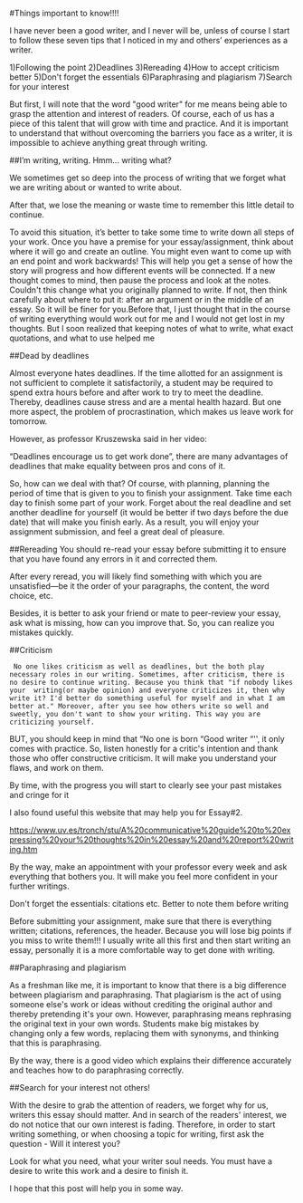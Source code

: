 #Things important to know!!!!

I have never been a good writer, and I never will be, unless of course I start to follow these seven tips that I noticed in my and others’ experiences as a writer. 

1)Following the point 2)Deadlines  3)Rereading  4)How to accept criticism better 5)Don't forget the essentials 6)Paraphrasing and plagiarism 7)Search for your interest

But first, I will note that the word "good writer" for me means being able to grasp the attention and interest of readers. Of course, each of us has a piece of this talent that will grow with time and practice. And it is important to understand that without overcoming the barriers you face as a writer, it is impossible to achieve anything great through writing.

##I’m writing, writing. Hmm... writing what?

We sometimes get so deep into the process of writing that we forget what we are writing about or wanted to write about.

After that, we lose the meaning or waste time to remember this little detail to continue.

To avoid this situation, it’s better to take some time to write down all steps of your work. Once you have a premise for your essay/assignment, think about where it will go and create an outline. You might even want to come up with an end point and work backwards! This will help you get a sense of how the story will progress and how different events will be connected. If a new thought comes to mind, then pause the process and look at the notes. Couldn't this change what you originally planned to write. If not, then think carefully about where to put it: after an argument or in the middle of an essay. So it will be finer for you.Before that, I just thought that in the course of writing everything would work out for me and I would not get lost in my thoughts. But I soon realized that keeping notes of what to write, what exact quotations, and what to use helped me

##Dead by deadlines

Almost everyone hates deadlines. If the time allotted for an assignment is not sufficient to complete it satisfactorily, a student may be required to spend extra hours before and after work to try to meet the deadline. Thereby, deadlines cause stress and are a mental health hazard. But one more aspect, the problem of procrastination, which makes us leave work for tomorrow.

However, as professor Kruszewska said in her video:

“Deadlines encourage us to get work done”, there are many advantages of deadlines that make equality between pros and cons of it. 

So, how can we deal with that?  Of course, with planning, planning the period of time that is given to you to finish your assignment. Take time each day to finish some part of your work. Forget about the real deadline and set another deadline for yourself (it would be better if two days before the due date) that will make you finish early. As a result, you will enjoy your assignment submission, and feel a great deal of pleasure.


##Rereading
You should re-read your essay before submitting it to ensure that you have found any errors in it and corrected them.

After every reread, you will likely find something with which you are unsatisfied—be it the order of your paragraphs, the content, the word choice, etc. 

Besides, it is better to ask your friend or mate to peer-review your essay, ask what is missing, how can you improve that. So, you can realize you mistakes quickly.

##Criticism

     No one likes criticism as well as deadlines, but the both play necessary roles in our writing. Sometimes, after criticism, there is no desire to continue writing. Because you think that "if nobody likes your  writing(or maybe opinion) and everyone criticizes it, then why write it? I'd better do something useful for myself and in what I am better at." Moreover, after you see how others write so well and sweetly, you don't want to show your writing. This way you are criticizing yourself.  

BUT, you should keep in mind that “No one is born  “Good writer “'', it only comes with practice. So, listen honestly for a critic's intention and thank those who offer constructive criticism. It will make you understand your flaws, and work on them.

By time, with the progress you will start to clearly see your past mistakes and cringe for it

 I also found useful this website that may help you for Essay#2.

https://www.uv.es/tronch/stu/A%20communicative%20guide%20to%20expressing%20your%20thoughts%20in%20essay%20and%20report%20writing.htm

By the way, make an appointment with your professor every week and ask everything that bothers you. It will make you feel more confident in your further writings.

Don't forget the essentials: citations etc. Better to note them before writing

Before submitting your assignment, make sure that there is everything written; citations, references, the header. Because  you will lose big points if you miss to write them!!! I usually write all this first and then start writing an essay, personally it is a more comfortable way to get done with writing.

##Paraphrasing and plagiarism

As a freshman like me, it is important to know that there is a big difference between plagiarism and paraphrasing. That plagiarism is the act of using someone else's work or ideas without crediting the original author and thereby pretending it's your own. However, paraphrasing means rephrasing the original text in your own words.  Students make big mistakes by changing only a few words, replacing them with synonyms, and thinking that this is paraphrasing.

By the way, there is a good video which explains their difference accurately and teaches how to do paraphrasing correctly.

##Search for your interest not others!

With the desire to grab the attention of readers, we forget why for us, writers this essay should matter. Аnd in search of the readers' interest, we do not notice that our own interest is fading. Therefore, in order to start writing something, or when choosing a topic for writing, first ask the question - Will it interest you?

Look for what you need, what your writer soul needs. You must have a desire to write this work and a desire to finish it. 

I hope that this post will help you in some way.
